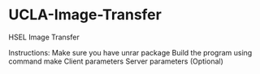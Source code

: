# UCLA-Image-Transfer
HSEL Image Transfer

Instructions:
Make sure you have unrar package
Build the program using command make
Client parameters <IP> <Port>
Server parameters <File Directory>(Optional)
